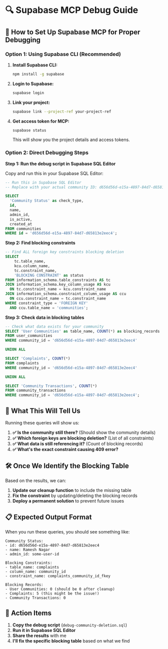 # 🔍 Supabase MCP Debug Guide

## **🚀 How to Set Up Supabase MCP for Proper Debugging**

### **Option 1: Using Supabase CLI (Recommended)**

1. **Install Supabase CLI:**
   ```bash
   npm install -g supabase
   ```

2. **Login to Supabase:**
   ```bash
   supabase login
   ```

3. **Link your project:**
   ```bash
   supabase link --project-ref your-project-ref
   ```

4. **Get access token for MCP:**
   ```bash
   supabase status
   ```
   This will show you the project details and access tokens.

### **Option 2: Direct Debugging Steps**

**Step 1: Run the debug script in Supabase SQL Editor**

Copy and run this in your Supabase SQL Editor:

```sql
-- Run this in Supabase SQL Editor
-- Replace with your actual community ID: d656d56d-e15a-4897-84d7-d65813e2eec4

SELECT 
  'Community Status' as check_type,
  id,
  name,
  admin_id,
  is_active,
  created_at
FROM communities 
WHERE id = 'd656d56d-e15a-4897-84d7-d65813e2eec4';
```

**Step 2: Find blocking constraints**

```sql
-- Find ALL foreign key constraints blocking deletion
SELECT 
    tc.table_name,
    kcu.column_name,
    tc.constraint_name,
    'BLOCKING CONSTRAINT' as status
FROM information_schema.table_constraints AS tc 
JOIN information_schema.key_column_usage AS kcu
  ON tc.constraint_name = kcu.constraint_name
JOIN information_schema.constraint_column_usage AS ccu
  ON ccu.constraint_name = tc.constraint_name
WHERE constraint_type = 'FOREIGN KEY' 
  AND ccu.table_name = 'communities';
```

**Step 3: Check data in blocking tables**

```sql
-- Check what data exists for your community
SELECT 'User Communities' as table_name, COUNT(*) as blocking_records 
FROM user_communities 
WHERE community_id = 'd656d56d-e15a-4897-84d7-d65813e2eec4'

UNION ALL

SELECT 'Complaints', COUNT(*) 
FROM complaints 
WHERE community_id = 'd656d56d-e15a-4897-84d7-d65813e2eec4'

UNION ALL

SELECT 'Community Transactions', COUNT(*) 
FROM community_transactions 
WHERE community_id = 'd656d56d-e15a-4897-84d7-d65813e2eec4';
```

## **🎯 What This Will Tell Us**

Running these queries will show us:

1. **✅ Is the community still there?** (Should show the community details)
2. **✅ Which foreign keys are blocking deletion?** (List of all constraints)
3. **✅ What data is still referencing it?** (Count of blocking records)
4. **✅ What's the exact constraint causing 409 error?**

## **🛠️ Once We Identify the Blocking Table**

Based on the results, we can:

1. **Update our cleanup function** to include the missing table
2. **Fix the constraint** by updating/deleting the blocking records
3. **Deploy a permanent solution** to prevent future issues

## **📋 Expected Output Format**

When you run these queries, you should see something like:

```
Community Status:
- id: d656d56d-e15a-4897-84d7-d65813e2eec4
- name: Ramesh Nagar  
- admin_id: some-user-id

Blocking Constraints:
- table_name: complaints
- column_name: community_id
- constraint_name: complaints_community_id_fkey

Blocking Records:
- User Communities: 0 (should be 0 after cleanup)
- Complaints: 5 (this might be the issue!)
- Community Transactions: 0
```

## **🚀 Action Items**

1. **Copy the debug script** (`debug-community-deletion.sql`) 
2. **Run it in Supabase SQL Editor**
3. **Share the results** with me
4. **I'll fix the specific blocking table** based on what we find


